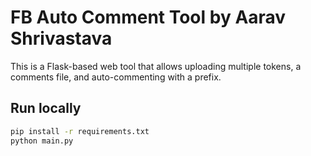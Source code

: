 # FB Auto Comment Tool by Aarav Shrivastava

This is a Flask-based web tool that allows uploading multiple tokens, 
a comments file, and auto-commenting with a prefix.

## Run locally
```bash
pip install -r requirements.txt
python main.py
